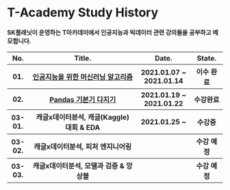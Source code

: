 # T-Academy Study History



**SK플래닛이 운영하는 T아카데미에서 인공지능과 빅데이터 관련 강의들을 공부하고 메모합니다.**



<table>
    <thead>
        <th width="10%">No.</th>
        <th width="50%">Title.</th>
        <th width="25%">Date.</th>
        <th width="15%">State.</th>
    </thead>
    <tbody>
        <tr>
            <th>01.</th>
            <th><a href="https://github.com/HandeulLy/TAcademy/tree/master/01_%EC%9D%B8%EA%B3%B5%EC%A7%80%EB%8A%A5%EC%9D%84%EC%9C%84%ED%95%9C%EB%A8%B8%EC%8B%A0%EB%9F%AC%EB%8B%9D%EC%95%8C%EA%B3%A0%EB%A6%AC%EC%A6%98">인공지능을 위한 머신러닝 알고리즘</a></th>
            <th>2021.01.07 ~ 2021.01.14</th>
            <th>이수 완료</th>
        </tr>
        <tr>
			<th>02.</th>
            <th><a href="https://github.com/HandeulLy/TAcademy/tree/master/02_Pandas%EA%B8%B0%EB%B3%B8%EA%B8%B0%EB%8B%A4%EC%A7%80%EA%B8%B0">Pandas 기본기 다지기</a></th>
            <th>2021.01.19 ~ 2021.01.22</th>
			<th>수강완료</th>
        </tr>
        <tr>
			<th>03-01.</th>
            <th>캐글x데이터분석, 캐글(Kaggle) 대회 & EDA</th>
            <th>2021.01.25 ~ </th>
			<th>수강중</th>
        </tr>
        <tr>
			<th>03-02.</th>
            <th>캐글x데이터분석, 피처 엔지니어링</th>
            <th></th>
			<th>수강 예정</th>
        </tr>
        <tr>
			<th>03-03.</th>
            <th>캐글x데이터분석, 모델과 검증 & 앙상블</th>
            <th></th>
			<th>수강 예정</th>
        </tr>
    </tbody>
</table>



